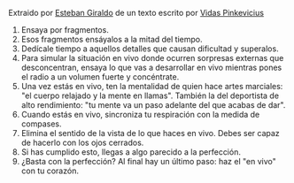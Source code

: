Extraido por [Esteban Giraldo](http://www.estebangira.com/) de un texto escrito por [Vidas Pinkevicius](http://www.linkedin.com/pub/vidas-pinkevicius/a/a2/997)

1. Ensaya por fragmentos. 
2. Esos fragmentos ensáyalos a la mitad del tiempo. 
3. Dedícale tiempo a aquellos detalles que causan dificultad y superalos. 
4. Para simular la situación en vivo donde ocurren sorpresas externas que desconcentran, ensaya lo que vas a desarrollar en vivo mientras pones el
radio a un volumen fuerte y concéntrate. 
5. Una vez estás en vivo, ten la mentalidad de quien hace artes marciales: "el cuerpo relajado y la mente en llamas". También la del deportista de alto rendimiento: "tu mente va un paso adelante del que acabas de dar". 
6. Cuando estás en vivo, sincroniza tu respiración con la medida de compases.
7. Elimina el sentido de la vista de lo que haces en vivo. Debes ser capaz de hacerlo con los ojos cerrados. 
8. Si has cumplido esto, llegas a algo parecido a la perfección. 
9. ¿Basta con la perfección? Al final hay un último paso: haz el "en vivo" con tu corazón. 

